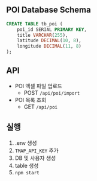 ## POI Database Schema
```sql
CREATE TABLE tb_poi (
    poi_id SERIAL PRIMARY KEY,
    title VARCHAR(255),
    latitude DECIMAL(10, 8),
    longitude DECIMAL(11, 8)
);
```

## API
- POI 엑셀 파일 업로드
  - POST `/api/poi/import`
- POI 목록 조회
  - GET `/api/poi`

## 실행
1. .env 생성
2. `TMAP_API_KEY` 추가
3. DB 및 사용자 생성
4. table 생성
3. `npm start`